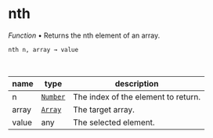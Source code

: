 # nth

_Function_ &bull; Returns the nth element of an array.

<pre><code>nth n, array &rarr; value</code></pre>
<br>

| name | type | description |
|------|------|-------------|
|n|[`Number`][number]|The index of the element to return.|
|array|[`Array`][array]|The target array.|
|value|any|The selected element.|




[number]: https://developer.mozilla.org/en-US/docs/Web/JavaScript/Reference/Global_Objects/Number
[array]: https://developer.mozilla.org/en-US/docs/Web/JavaScript/Reference/Global_Objects/Array